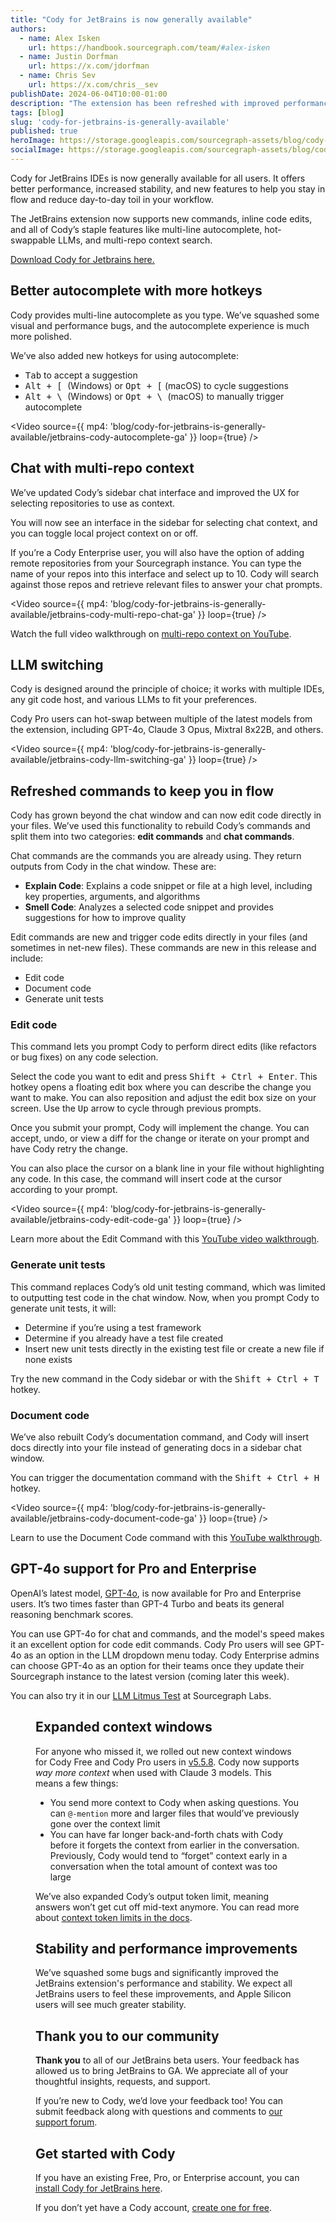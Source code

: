 ```yaml
---
title: "Cody for JetBrains is now generally available"
authors:
  - name: Alex Isken
    url: https://handbook.sourcegraph.com/team/#alex-isken
  - name: Justin Dorfman
    url: https://x.com/jdorfman
  - name: Chris Sev
    url: https://x.com/chris__sev
publishDate: 2024-06-04T10:00-01:00
description: "The extension has been refreshed with improved performance, an inline code edit function, and new commands to help you stay in flow while writing code in any JetBrains IDE."
tags: [blog]
slug: 'cody-for-jetbrains-is-generally-available'
published: true
heroImage: https://storage.googleapis.com/sourcegraph-assets/blog/cody-for-jetbrains-is-generally-available/jetbrains-ga-blog-hero.png
socialImage: https://storage.googleapis.com/sourcegraph-assets/blog/cody-for-jetbrains-is-generally-available/jetbrains-ga-blog-hero.png
---
```


Cody for JetBrains IDEs is now generally available for all users. It offers better performance, increased stability, and new features to help you stay in flow and reduce day-to-day toil in your workflow.

The JetBrains extension now supports new commands, inline code edits, and all of Cody’s staple features like multi-line autocomplete, hot-swappable LLMs, and multi-repo context search.

[Download Cody for Jetbrains here.](https://plugins.jetbrains.com/plugin/9682-cody-ai-coding-assistant-with-autocomplete--chat) 

<YouTube
  id="Q6dYz6esf8g"
/>

## Better autocomplete with more hotkeys

Cody provides multi-line autocomplete as you type. We’ve squashed some visual and performance bugs, and the autocomplete experience is much more polished.

We’ve also added new hotkeys for using autocomplete:

- <kbd>Tab</kbd> to accept a suggestion
- <kbd>Alt + \[ </kbd> (Windows) or <kbd>Opt + \[</kbd> (macOS) to cycle suggestions
- <kbd>Alt + \ </kbd> (Windows) or <kbd>Opt + \ </kbd> (macOS) to manually trigger autocomplete 

<Video
  source={{
    mp4: 'blog/cody-for-jetbrains-is-generally-available/jetbrains-cody-autocomplete-ga'
  }}
  loop={true}
/>

## Chat with multi-repo context

We’ve updated Cody’s sidebar chat interface and improved the UX for selecting repositories to use as context. 

You will now see an interface in the sidebar for selecting chat context, and you can toggle local project context on or off. 

If you’re a Cody Enterprise user, you will also have the option of adding remote repositories from your Sourcegraph instance. You can type the name of your repos into this interface and select up to 10. Cody will search against those repos and retrieve relevant files to answer your chat prompts.

<Video
  source={{
    mp4: 'blog/cody-for-jetbrains-is-generally-available/jetbrains-cody-multi-repo-chat-ga'
  }}
  loop={true}
/>

Watch the full video walkthrough on [multi-repo context on YouTube](https://www.youtube.com/watch?v=071ytrt3bOE).

## LLM switching

Cody is designed around the principle of choice; it works with multiple IDEs, any git code host, and various LLMs to fit your preferences.

Cody Pro users can hot-swap between multiple of the latest models from the extension, including GPT-4o, Claude 3 Opus, Mixtral 8x22B, and others.

<Video
  source={{
    mp4: 'blog/cody-for-jetbrains-is-generally-available/jetbrains-cody-llm-switching-ga'
  }}
  loop={true}
/>

## Refreshed commands to keep you in flow

Cody has grown beyond the chat window and can now edit code directly in your files. We’ve used this functionality to rebuild Cody’s commands and split them into two categories: **edit commands** and **chat commands**.

Chat commands are the commands you are already using. They return outputs from Cody in the chat window. These are:

- **Explain Code**: Explains a code snippet or file at a high level, including key properties, arguments, and algorithms
- **Smell Code**: Analyzes a selected code snippet and provides suggestions for how to improve quality

Edit commands are new and trigger code edits directly in your files (and sometimes in net-new files). These commands are new in this release and include:

- Edit code
- Document code
- Generate unit tests

### Edit code

This command lets you prompt Cody to perform direct edits (like refactors or bug fixes) on any code selection.

Select the code you want to edit and press <kbd>Shift + Ctrl + Enter</kbd>. This hotkey opens a floating edit box where you can describe the change you want to make. You can also reposition and adjust the edit box size on your screen. Use the <kbd>Up</kbd> arrow to cycle through previous prompts.

Once you submit your prompt, Cody will implement the change. You can accept, undo, or view a diff for the change or iterate on your prompt and have Cody retry the change. 

You can also place the cursor on a blank line in your file without highlighting any code. In this case, the command will insert code at the cursor according to your prompt.

<Video
  source={{
    mp4: 'blog/cody-for-jetbrains-is-generally-available/jetbrains-cody-edit-code-ga'
  }}
  loop={true}
/>

Learn more about the Edit Command with this [YouTube video walkthrough](https://www.youtube.com/watch?v=CzvdoH5XGwk).

### Generate unit tests

This command replaces Cody’s old unit testing command, which was limited to outputting test code in the chat window. Now, when you prompt Cody to generate unit tests, it will:

* Determine if you’re using a test framework
* Determine if you already have a test file created 
* Insert new unit tests directly in the existing test file or create a new file if none exists

Try the new command in the Cody sidebar or with the <kbd>Shift + Ctrl + T</kbd> hotkey.

<YouTube
  id="PZOjAkeyP78"
/>

### Document code

We’ve also rebuilt Cody’s documentation command, and Cody will insert docs directly into your file instead of generating docs in a sidebar chat window.

You can trigger the documentation command with the <kbd>Shift + Ctrl + H</kbd> hotkey.

<Video
  source={{
    mp4: 'blog/cody-for-jetbrains-is-generally-available/jetbrains-cody-document-code-ga'
  }}
  loop={true}
/>

Learn to use the Document Code command with this [YouTube walkthrough](https://www.youtube.com/watch?v=Jx5ffmxg3Po).

## GPT-4o support for Pro and Enterprise

OpenAI’s latest model, [GPT-4o](https://openai.com/index/hello-gpt-4o/), is now available for Pro and Enterprise users. It’s two times faster than GPT-4 Turbo and beats its general reasoning benchmark scores.

You can use GPT-4o for chat and commands, and the model's speed makes it an excellent option for code edit commands. Cody Pro users will see GPT-4o as an option in the LLM dropdown menu today. Cody Enterprise admins can choose GPT-4o as an option for their teams once they update their Sourcegraph instance to the latest version (coming later this week).

You can also try it in our [LLM Litmus Test](https://s0.dev/) at Sourcegraph Labs.

<Figure
  src="https://storage.googleapis.com/sourcegraph-assets/blog/cody-for-jetbrains-is-generally-available/cody-gpt-4o-ga.png"
  alt="LLM selection dropdown"
/>

## Expanded context windows

For anyone who missed it, we rolled out new context windows for Cody Free and Cody Pro users in [v5.5.8](https://sourcegraph.com/blog/cody-jetbrains-5-5-8-release). Cody now supports _way more context_ when used with Claude 3 models. This means a few things:

- You send more context to Cody when asking questions. You can `@-mention` more and larger files that would’ve previously gone over the context limit
- You can have far longer back-and-forth chats with Cody before it forgets the context from earlier in the conversation. Previously, Cody would tend to “forget” context early in a conversation when the total amount of context was too large

We’ve also expanded Cody’s output token limit, meaning answers won’t get cut off mid-text anymore. You can read more about [context token limits in the docs](https://sourcegraph.com/docs/cody/core-concepts/token-limits).

## Stability and performance improvements

We’ve squashed some bugs and significantly improved the JetBrains extension's performance and stability. We expect all JetBrains users to feel these improvements, and Apple Silicon users will see much greater stability.

## Thank you to our community

**Thank you** to all of our JetBrains beta users. Your feedback has allowed us to bring JetBrains to GA. We appreciate all of your thoughtful insights, requests, and support. 

If you’re new to Cody, we’d love your feedback too! You can submit feedback along with questions and comments to [our support forum](https://community.sourcegraph.com).

## Get started with Cody

If you have an existing Free, Pro, or Enterprise account, you can [install Cody for JetBrains here](https://plugins.jetbrains.com/plugin/9682-cody-ai-coding-assistant-with-autocomplete--chat). 

If you don’t yet have a Cody account, [create one for free](https://sourcegraph.com/cody).
